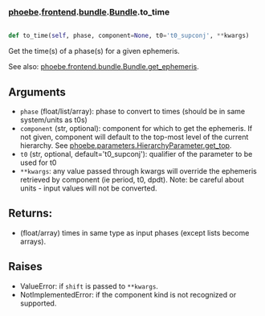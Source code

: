 ### [phoebe](phoebe.md).[frontend](phoebe.frontend.md).[bundle](phoebe.frontend.bundle.md).[Bundle](phoebe.frontend.bundle.Bundle.md).to_time

```py

def to_time(self, phase, component=None, t0='t0_supconj', **kwargs)

```



Get the time(s) of a phase(s) for a given ephemeris.

See also: [phoebe.frontend.bundle.Bundle.get_ephemeris](phoebe.frontend.bundle.Bundle.get_ephemeris.md).

Arguments
-----------
* `phase` (float/list/array): phase to convert to times (should be in
    same system/units as t0s)
* `component` (str, optional): component for which to get the ephemeris.
    If not given, component will default to the top-most level of the
    current hierarchy.  See [phoebe.parameters.HierarchyParameter.get_top](phoebe.parameters.HierarchyParameter.get_top.md).
* `t0` (str, optional, default='t0_supconj'): qualifier of the parameter
    to be used for t0
* `**kwargs`: any value passed through kwargs will override the
    ephemeris retrieved by component (ie period, t0, dpdt).
    Note: be careful about units - input values will not be converted.

Returns:
----------
* (float/array) times in same type as input phases (except lists become arrays).

Raises
---------
* ValueError: if `shift` is passed to `**kwargs`.
* NotImplementedError: if the component kind is not recognized or supported.

